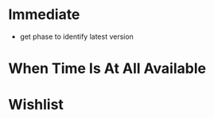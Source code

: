 # Immediate

- get phase to identify latest version



# When Time Is At All Available


# Wishlist
